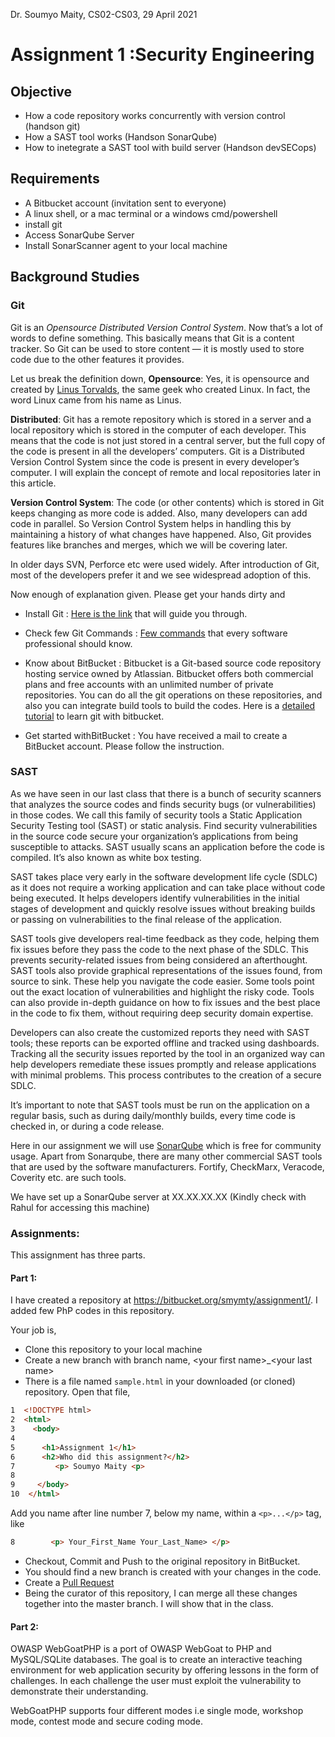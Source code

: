 Dr. Soumyo Maity, CS02-CS03, 29 April 2021

Assignment 1 :Security Engineering
================
## Objective

* How a code repository works concurrently with version control (handson git)
* How a SAST tool works (Handson SonarQube)
* How to inetegrate a SAST tool with build server (Handson devSECops)

## Requirements
* A Bitbucket account (invitation sent to everyone)
* A linux shell, or a mac terminal or a windows cmd/powershell
* install git
* Access SonarQube Server
* Install SonarScanner agent to your local machine 

## Background Studies

### Git
Git is an _Opensource Distributed Version Control System_. Now that’s a lot of words to define something.
This basically means that Git is a content tracker. So Git can be used to store content — it is mostly used to store code due to the other features it provides.

Let us break the definition down,
**Opensource**: Yes, it is opensource and created by [Linus Torvalds](https://en.wikipedia.org/wiki/Linus_Torvalds), the same geek who created Linux. In fact, the word Linux came from his name as Linus.

**Distributed**: Git has a remote repository which is stored in a server and a local repository which is stored in the computer of each developer. This means that the code is not just stored in a central server, but the full copy of the code is present in all the developers’ computers. Git is a Distributed Version Control System since the code is present in every developer’s computer. I will explain the concept of remote and local repositories later in this article.

**Version Control System**: The code (or other contents) which is stored in Git keeps changing as more code is added. Also, many developers can add code in parallel. So Version Control System helps in handling this by maintaining a history of what changes have happened. Also, Git provides features like branches and merges, which we will be covering later.


In older days SVN, Perforce etc were used widely. After introduction of Git, most of the developers prefer it and we see widespread adoption of this. 

Now enough of explanation given. Please get your hands dirty and 
* Install Git : [Here is the link](https://git-scm.com/book/en/v2/Getting-Started-Installing-Git) that will guide you through.
  
* Check few Git Commands : [Few commands](https://www.freecodecamp.org/news/10-important-git-commands-that-every-developer-should-know/) that every software professional should know.
  
* Know about BitBucket : Bitbucket is a Git-based source code repository hosting service owned by Atlassian. Bitbucket offers both commercial plans and free accounts with an unlimited number of private repositories. You can do all the git operations on these repositories, and also you can integrate build tools to build the codes. Here is a [detailed tutorial](https://www.atlassian.com/git/tutorials/learn-git-with-bitbucket-cloud) to learn git with bitbucket. 
* Get started withBitBucket : You have received a mail to create a BitBucket account. Please follow the instruction.  
 
### SAST

As we have seen in our last class that there is a bunch of security scanners that analyzes the source codes and finds security bugs (or vulnerabilities) in those codes. We call this family of security tools a Static Application Security Testing tool (SAST) or static analysis. Find security vulnerabilities in the source code secure your organization’s applications from being susceptible to attacks. SAST usually scans an application before the code is compiled. It’s also known as white box testing.

 SAST takes place very early in the software development life cycle (SDLC) as it does not require a working application and can take place without code being executed. It helps developers identify vulnerabilities in the initial stages of development and quickly resolve issues without breaking builds or passing on vulnerabilities to the final release of the application.

SAST tools give developers real-time feedback as they code, helping them fix issues before they pass the code to the next phase of the SDLC. This prevents security-related issues from being considered an afterthought. SAST tools also provide graphical representations of the issues found, from source to sink. These help you navigate the code easier. Some tools point out the exact location of vulnerabilities and highlight the risky code. Tools can also provide in-depth guidance on how to fix issues and the best place in the code to fix them, without requiring deep security domain expertise.

Developers can also create the customized reports they need with SAST tools; these reports can be exported offline and tracked using dashboards. Tracking all the security issues reported by the tool in an organized way can help developers remediate these issues promptly and release applications with minimal problems. This process contributes to the creation of a secure SDLC.

It’s important to note that SAST tools must be run on the application on a regular basis, such as during daily/monthly builds, every time code is checked in, or during a code release.

Here in our assignment we will use [SonarQube](https://www.sonarqube.org/features/security/) which is free for community usage. Apart from Sonarqube, there are many other commercial SAST tools that are used by the software manufacturers. Fortify, CheckMarx, Veracode, Coverity etc. are such tools. 

We have set up a SonarQube server at XX.XX.XX.XX
(Kindly check with Rahul for accessing this machine)




### Assignments:
This assignment has three parts.
#### Part 1: 

I have created a repository at https://bitbucket.org/smymty/assignment1/. I added few PhP codes in this repository. 

Your job is,
* Clone this repository to your local machine
* Create a new branch with branch name, \<your first name>_\<your last name>
* There is a file named `sample.html` in your downloaded (or cloned) repository. Open that file, 
  
```html class:"lineNo"
1  <!DOCTYPE html>
2  <html>
3    <body>
4
5      <h1>Assignment 1</h1>
6      <h2>Who did this assignment?</h2>
7         <p> Soumyo Maity <p>
8
9     </body>
10  </html>
```
Add you name after line number 7, below my name, within a `<p>...</p>` tag, like 
```html
8        <p> Your_First_Name Your_Last_Name> </p>
```
* Checkout, Commit and Push to the original repository in BitBucket. 
* You should find a new branch is created with your changes in the code. 
* Create a [Pull Request](https://docs.github.com/en/github/collaborating-with-issues-and-pull-requests/about-pull-requests#)
* Being the curator of this repository, I can merge all these changes together into the master branch. I will show that in the class. 

#### Part 2:

OWASP WebGoatPHP is a port of OWASP WebGoat to PHP and MySQL/SQLite databases. The goal is to create an interactive teaching environment for web application security by offering lessons in the form of challenges. In each challenge the user must exploit the vulnerability to demonstrate their understanding.

WebGoatPHP supports four different modes i.e single mode, workshop mode, contest mode and secure coding mode.

